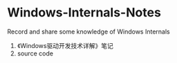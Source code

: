 # Windows-Internals-Notes
Record and share some knowledge of Windows Internals

1. 《Windows驱动开发技术详解》笔记
2. source code
